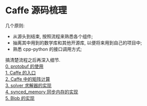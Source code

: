 # Caffe 源码梳理  
几个原则:  
- 从源头到结束, 按照流程来熟悉各个组件;   
- 抽离其中用到的数学库和其他开源库, 以便将来用到自己的项目中;  
- 熟悉 cpp-python 的接口调用方式;  

搞清楚流程之后再深入细节.    
[0. protobuf 的使用](./doc/protobuf.md)   
[1. Caffe 的入口](./doc/caffe_main.md)   
[2. Caffe 中的矩阵计算](./doc/math_functions.md)  
[3. solver 求解器的实现](./doc/solver.md)   
[4. synced_memory 同步内存的实现](./doc/synced_memory.md)   
[5. Blob 的实现](./doc/blob.md)   